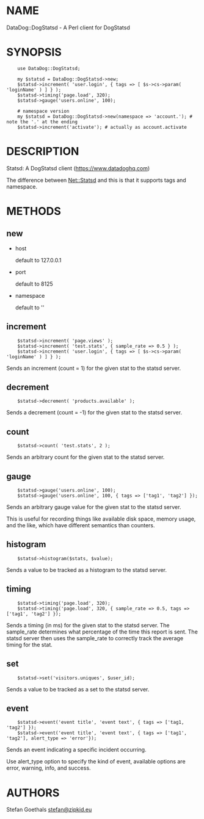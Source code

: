 # NAME

DataDog::DogStatsd - A Perl client for DogStatsd

# SYNOPSIS

        use DataDog::DogStatsd;

        my $statsd = DataDog::DogStatsd->new;
        $statsd->increment( 'user.login', { tags => [ $s->cs->param( 'loginName' ) ] } );
        $statsd->timing('page.load', 320);
        $statsd->gauge('users.online', 100);

        # namespace version
        my $statsd = DataDog::DogStatsd->new(namespace => 'account.'); # note the '.' at the ending
        $statsd->increment('activate'); # actually as account.activate

# DESCRIPTION

Statsd: A DogStatsd client (https://www.datadoghq.com)

The difference between [Net::Statsd](https://metacpan.org/pod/Net%3A%3AStatsd) and this is that it supports tags and namespace.

# METHODS

## new

- host

    default to 127.0.0.1

- port

    default to 8125

- namespace

    default to ''

## increment

        $statsd->increment( 'page.views' );
        $statsd->increment( 'test.stats', { sample_rate => 0.5 } );
        $statsd->increment( 'user.login', { tags => [ $s->cs->param( 'loginName' ) ] } );

Sends an increment (count = 1) for the given stat to the statsd server.

## decrement

        $statsd->decrement( 'products.available' );

Sends a decrement (count = -1) for the given stat to the statsd server.

## count

        $statsd->count( 'test.stats', 2 );

Sends an arbitrary count for the given stat to the statsd server.

## gauge

        $statsd->gauge('users.online', 100);
        $statsd->gauge('users.online', 100, { tags => ['tag1', 'tag2'] });

Sends an arbitrary gauge value for the given stat to the statsd server.

This is useful for recording things like available disk space, memory usage, and the like, which have different semantics than counters.

## histogram

        $statsd->histogram($stats, $value);

Sends a value to be tracked as a histogram to the statsd server.

## timing

        $statsd->timing('page.load', 320);
        $statsd->timing('page.load', 320, { sample_rate => 0.5, tags => ['tag1', 'tag2'] });

Sends a timing (in ms) for the given stat to the statsd server. The sample\_rate determines what percentage of the time this report is sent. The statsd server then uses the sample\_rate to correctly track the average timing for the stat.

## set

        $statsd->set('visitors.uniques', $user_id);

Sends a value to be tracked as a set to the statsd server.

## event

        $statsd->event('event title', 'event text', { tags => ['tag1, 'tag2'] });
        $statsd->event('event title', 'event text', { tags => ['tag1', 'tag2'], alert_type => 'error'});

Sends an event indicating a specific incident occurring.

Use alert\_type option to specify the kind of event, available options are error, warning, info, and success.

# AUTHORS

Stefan Goethals <stefan@zipkid.eu>
